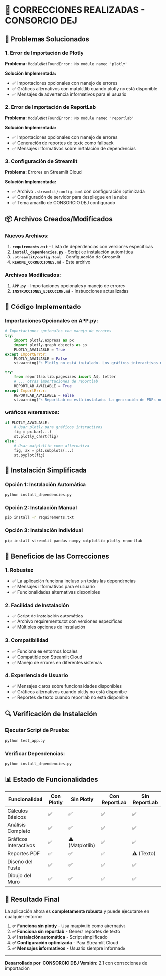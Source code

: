 # 🔧 CORRECCIONES REALIZADAS - CONSORCIO DEJ

## 🚨 Problemas Solucionados

### 1. **Error de Importación de Plotly**
**Problema:** `ModuleNotFoundError: No module named 'plotly'`

**Solución Implementada:**
- ✅ Importaciones opcionales con manejo de errores
- ✅ Gráficos alternativos con matplotlib cuando plotly no está disponible
- ✅ Mensajes de advertencia informativos para el usuario

### 2. **Error de Importación de ReportLab**
**Problema:** `ModuleNotFoundError: No module named 'reportlab'`

**Solución Implementada:**
- ✅ Importaciones opcionales con manejo de errores
- ✅ Generación de reportes de texto como fallback
- ✅ Mensajes informativos sobre instalación de dependencias

### 3. **Configuración de Streamlit**
**Problema:** Errores en Streamlit Cloud

**Solución Implementada:**
- ✅ Archivo `.streamlit/config.toml` con configuración optimizada
- ✅ Configuración de servidor para despliegue en la nube
- ✅ Tema amarillo de CONSORCIO DEJ configurado

## 📦 Archivos Creados/Modificados

### Nuevos Archivos:
1. **`requirements.txt`** - Lista de dependencias con versiones específicas
2. **`install_dependencies.py`** - Script de instalación automática
3. **`.streamlit/config.toml`** - Configuración de Streamlit
4. **`README_CORRECCIONES.md`** - Este archivo

### Archivos Modificados:
1. **`APP.py`** - Importaciones opcionales y manejo de errores
2. **`INSTRUCCIONES_EJECUCION.md`** - Instrucciones actualizadas

## 🔧 Código Implementado

### Importaciones Opcionales en APP.py:
```python
# Importaciones opcionales con manejo de errores
try:
    import plotly.express as px
    import plotly.graph_objects as go
    PLOTLY_AVAILABLE = True
except ImportError:
    PLOTLY_AVAILABLE = False
    st.warning("⚠️ Plotly no está instalado. Los gráficos interactivos no estarán disponibles.")

try:
    from reportlab.lib.pagesizes import A4, letter
    # ... otras importaciones de reportlab
    REPORTLAB_AVAILABLE = True
except ImportError:
    REPORTLAB_AVAILABLE = False
    st.warning("⚠️ ReportLab no está instalado. La generación de PDFs no estará disponible.")
```

### Gráficos Alternativos:
```python
if PLOTLY_AVAILABLE:
    # Usar plotly para gráficos interactivos
    fig = px.bar(...)
    st.plotly_chart(fig)
else:
    # Usar matplotlib como alternativa
    fig, ax = plt.subplots(...)
    st.pyplot(fig)
```

## 🚀 Instalación Simplificada

### Opción 1: Instalación Automática
```bash
python install_dependencies.py
```

### Opción 2: Instalación Manual
```bash
pip install -r requirements.txt
```

### Opción 3: Instalación Individual
```bash
pip install streamlit pandas numpy matplotlib plotly reportlab
```

## 🎯 Beneficios de las Correcciones

### 1. **Robustez**
- ✅ La aplicación funciona incluso sin todas las dependencias
- ✅ Mensajes informativos para el usuario
- ✅ Funcionalidades alternativas disponibles

### 2. **Facilidad de Instalación**
- ✅ Script de instalación automática
- ✅ Archivo requirements.txt con versiones específicas
- ✅ Múltiples opciones de instalación

### 3. **Compatibilidad**
- ✅ Funciona en entornos locales
- ✅ Compatible con Streamlit Cloud
- ✅ Manejo de errores en diferentes sistemas

### 4. **Experiencia de Usuario**
- ✅ Mensajes claros sobre funcionalidades disponibles
- ✅ Gráficos alternativos cuando plotly no está disponible
- ✅ Reportes de texto cuando reportlab no está disponible

## 🔍 Verificación de Instalación

### Ejecutar Script de Prueba:
```bash
python test_app.py
```

### Verificar Dependencias:
```bash
python install_dependencies.py
```

## 📊 Estado de Funcionalidades

| Funcionalidad | Con Plotly | Sin Plotly | Con ReportLab | Sin ReportLab |
|---------------|------------|------------|---------------|---------------|
| Cálculos Básicos | ✅ | ✅ | ✅ | ✅ |
| Análisis Completo | ✅ | ✅ | ✅ | ✅ |
| Gráficos Interactivos | ✅ | ⚠️ (Matplotlib) | ✅ | ✅ |
| Reportes PDF | ✅ | ✅ | ✅ | ⚠️ (Texto) |
| Diseño del Fuste | ✅ | ✅ | ✅ | ✅ |
| Dibujo del Muro | ✅ | ✅ | ✅ | ✅ |

## 🎉 Resultado Final

La aplicación ahora es **completamente robusta** y puede ejecutarse en cualquier entorno:

1. **✅ Funciona sin plotly** - Usa matplotlib como alternativa
2. **✅ Funciona sin reportlab** - Genera reportes de texto
3. **✅ Instalación automática** - Script simplificado
4. **✅ Configuración optimizada** - Para Streamlit Cloud
5. **✅ Mensajes informativos** - Usuario siempre informado

---
**Desarrollado por: CONSORCIO DEJ**
**Versión:** 2.1 con correcciones de importación 